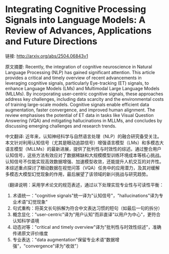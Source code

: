 # Integrating Cognitive Processing Signals into Language Models: A Review of Advances, Applications and Future Directions

链接: http://arxiv.org/abs/2504.06843v1

原文摘要:
Recently, the integration of cognitive neuroscience in Natural Language
Processing (NLP) has gained significant attention. This article provides a
critical and timely overview of recent advancements in leveraging cognitive
signals, particularly Eye-tracking (ET) signals, to enhance Language Models
(LMs) and Multimodal Large Language Models (MLLMs). By incorporating
user-centric cognitive signals, these approaches address key challenges,
including data scarcity and the environmental costs of training large-scale
models. Cognitive signals enable efficient data augmentation, faster
convergence, and improved human alignment. The review emphasises the potential
of ET data in tasks like Visual Question Answering (VQA) and mitigating
hallucinations in MLLMs, and concludes by discussing emerging challenges and
research trends.

中文翻译:
近年来，认知神经科学与自然语言处理（NLP）的融合研究备受关注。本文针对利用认知信号（尤其是眼动追踪信号）增强语言模型（LMs）和多模态大语言模型（MLLMs）的最新进展，提供了批判性与时效性的综述。通过整合用户认知信号，这些方法有效应对了数据稀缺和大规模模型训练环境成本等核心挑战。认知信号不仅能实现高效数据增强、加速模型收敛，还能提升人机交互的对齐性。本综述重点探讨了眼动数据在视觉问答（VQA）任务中的应用潜力，及其对缓解多模态大模型幻觉现象的作用，最后展望了该领域的新兴挑战与研究趋势。

（翻译说明：采用学术论文的规范表述，通过以下处理实现专业性与可读性平衡：
1. 术语统一："cognitive signals"统一译为"认知信号"，"hallucinations"译为专业术语"幻觉现象"
2. 句式重构：将英文长句拆解为符合中文表达习惯的短句（如最后一句的拆分）
3. 概念显化："user-centric"译为"用户认知"而非直译"以用户为中心"，更符合认知科学语境
4. 动态对等："critical and timely overview"译为"批判性与时效性综述"，准确传递原文评价维度
5. 专业表达："data augmentation"保留专业术语"数据增强"，"convergence"译为"收敛"）
